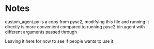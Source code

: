 # Notes
custom_agent.py is a copy from pysc2, modifying this file and running it 
directly is more convenient compared to running pysc2.bin.agent
with different arguments passed through

Leaving it here for now to see if people wants to use it